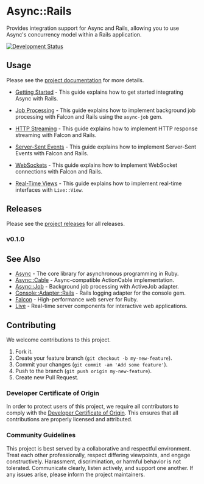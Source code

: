 # Async::Rails

Provides integration support for Async and Rails, allowing you to use Async's concurrency model within a Rails application.

[![Development Status](https://github.com/socketry/falcon-rails/workflows/Test/badge.svg)](https://github.com/socketry/falcon-rails/actions?workflow=Test)

## Usage

Please see the [project documentation](https://socketry.github.io/falcon-rails/) for more details.

  - [Getting Started](https://socketry.github.io/falcon-rails/guides/getting-started/index) - This guide explains how to get started integrating Async with Rails.

  - [Job Processing](https://socketry.github.io/falcon-rails/guides/job-processing/index) - This guide explains how to implement background job processing with Falcon and Rails using the `async-job` gem.

  - [HTTP Streaming](https://socketry.github.io/falcon-rails/guides/http-streaming/index) - This guide explains how to implement HTTP response streaming with Falcon and Rails.

  - [Server-Sent Events](https://socketry.github.io/falcon-rails/guides/server-sent-events/index) - This guide explains how to implement Server-Sent Events with Falcon and Rails.

  - [WebSockets](https://socketry.github.io/falcon-rails/guides/websockets/index) - This guide explains how to implement WebSocket connections with Falcon and Rails.

  - [Real-Time Views](https://socketry.github.io/falcon-rails/guides/real-time-views/index) - This guide explains how to implement real-time interfaces with `Live::View`.

## Releases

Please see the [project releases](https://socketry.github.io/falcon-rails/releases/index) for all releases.

### v0.1.0

## See Also

  - [Async](https://github.com/socketry/async) - The core library for asynchronous programming in Ruby.
  - [Async::Cable](https://github.com/socketry/async-cable) - Async-compatible ActionCable implementation.
  - [Async::Job](https://github.com/socketry/async-job) - Background job processing with ActiveJob adapter.
  - [Console::Adapter::Rails](https://github.com/socketry/console-adapter-rails) - Rails logging adapter for the console gem.
  - [Falcon](https://github.com/socketry/falcon) - High-performance web server for Ruby.
  - [Live](https://github.com/socketry/live) - Real-time server components for interactive web applications.

## Contributing

We welcome contributions to this project.

1.  Fork it.
2.  Create your feature branch (`git checkout -b my-new-feature`).
3.  Commit your changes (`git commit -am 'Add some feature'`).
4.  Push to the branch (`git push origin my-new-feature`).
5.  Create new Pull Request.

### Developer Certificate of Origin

In order to protect users of this project, we require all contributors to comply with the [Developer Certificate of Origin](https://developercertificate.org/). This ensures that all contributions are properly licensed and attributed.

### Community Guidelines

This project is best served by a collaborative and respectful environment. Treat each other professionally, respect differing viewpoints, and engage constructively. Harassment, discrimination, or harmful behavior is not tolerated. Communicate clearly, listen actively, and support one another. If any issues arise, please inform the project maintainers.
